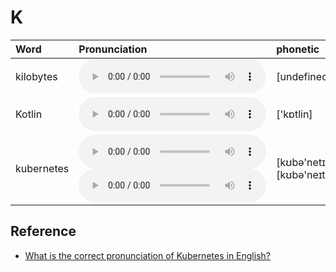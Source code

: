 
# K

| Word  | Pronunciation | phonetic |
| :-- | :-- | :-- |
| kilobytes | <audio src="/awesome-pronunciation/public/audio/kilobytes.mp3" controls="controls" controlslist="nodownload"></audio> | [undefined] |
| Kotlin | <audio src="/awesome-pronunciation/public/audio/Kotlin.mp3" controls="controls" controlslist="nodownload"></audio> | ['kɒtlin] |
| kubernetes | <audio src="/awesome-pronunciation/public/audio/kubernetes-0.mp3" controls="controls" controlslist="nodownload"></audio><br/><audio src="/awesome-pronunciation/public/audio/kubernetes-1.mp3" controls="controls" controlslist="nodownload"></audio> | [kʊbə'netɪs]<br/>[kʊbə'neɪteɪs] |

## Reference

- [What is the correct pronunciation of Kubernetes in English?](https://github.com/kubernetes/kubernetes/issues/44308)
